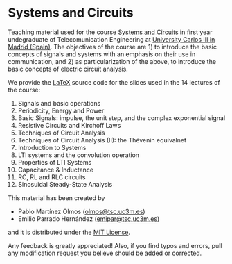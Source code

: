 # Systems and Circuits

Teaching material used for the course [Systems and Circuits](https://aplicaciones.uc3m.es/cpa/generaFicha?est=217&asig=13493&idioma=2) in first year undegraduate of Telecomunication Engineering at [University Carlos III in Madrid (Spain)](https://www.uc3m.es/Home). The objectives of the course are 1) to introduce the basic concepts of signals and systems with an emphasis on their use in communication, and 2) as particularization of the above, to introduce the basic concepts of electric circuit analysis. 

We provide the [LaTeX](https://www.latex-project.org/) source code for the slides used in the 14 lectures of the course:
1. Signals and basic operations
2. Periodicity, Energy and Power
3. Basic Signals: impulse, the unit step, and the complex exponential signal
4. Resistive Circuits and Kirchoff Laws
5. Techniques of Circuit Analysis
6. Techniques of Circuit Analysis (II): the Thévenin equivalnet
7. Introduction to Systems
8. LTI systems and the convolution operation
9. Properties of LTI Systems
10. Capacitance & Inductance
11. RC, RL and RLC circuits
12. Sinosuidal Steady-State Analysis


This material has been created by 

- Pablo Martínez Olmos (olmos@tsc.uc3m.es)
- Emilio Parrado Hernández (emipar@tsc.uc3m.es)

and it is distributed under the [MIT License](https://choosealicense.com/licenses/mit/).

Any feedback is greatly appreciated! Also, if you find typos and errors, pull any modification request you believe should be added or corrected. 






